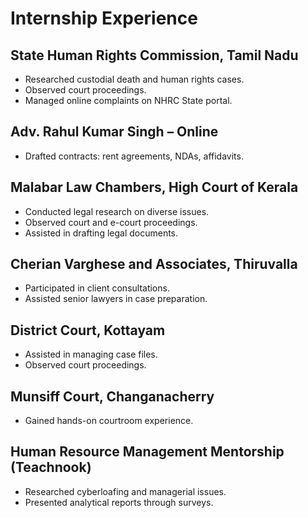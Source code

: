# Internship Experience

## State Human Rights Commission, Tamil Nadu
- Researched custodial death and human rights cases.
- Observed court proceedings.
- Managed online complaints on NHRC State portal.

## Adv. Rahul Kumar Singh – Online
- Drafted contracts: rent agreements, NDAs, affidavits.

## Malabar Law Chambers, High Court of Kerala
- Conducted legal research on diverse issues.
- Observed court and e-court proceedings.
- Assisted in drafting legal documents.

## Cherian Varghese and Associates, Thiruvalla
- Participated in client consultations.
- Assisted senior lawyers in case preparation.

## District Court, Kottayam
- Assisted in managing case files.
- Observed court proceedings.

## Munsiff Court, Changanacherry
- Gained hands-on courtroom experience.

## Human Resource Management Mentorship (Teachnook)
- Researched cyberloafing and managerial issues.
- Presented analytical reports through surveys.
